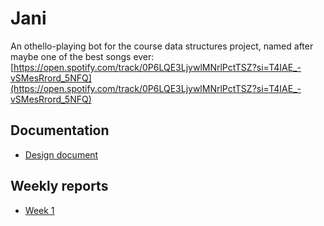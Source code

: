 # Jani

An othello-playing bot for the course data structures project, named after maybe one of the best songs ever: [https://open.spotify.com/track/0P6LQE3LjywlMNrlPctTSZ?si=T4IAE_-vSMesRrord_5NFQ](https://open.spotify.com/track/0P6LQE3LjywlMNrlPctTSZ?si=T4IAE_-vSMesRrord_5NFQ)

## Documentation
* [Design document](https://github.com/korolainenriikka/Jani/blob/master/design.md)

## Weekly reports
* [Week 1](https://github.com/korolainenriikka/Jani/blob/master/week_reports/week1.md)
